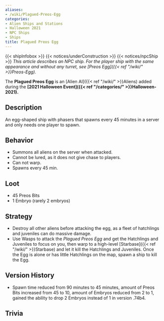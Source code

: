 ```yaml
---
aliases:
- /wiki/Plagued-Preos-Egg
categories:
- Alien Ships and Stations
- Halloween 2021
- NPC Ships
- Ships
title: Plagued Preos Egg
---
```


{{< shipInfobox >}} {{< notices/underConstruction >}} {{< notices/npcShip >}} _This article describes an NPC ship. For the player ship with the same appearance and without any turret, see [Preos Egg]({{< ref "/wiki/" >}}Preos-Egg)._

The **Plagued Preos Egg** is an [Alien AI]({{< ref "/wiki/" >}}Aliens) added during the **[2021 Halloween Event]({{< ref "/categories/" >}}Halloween-2021).** 

## Description

An egg-shaped ship with phasers that spawns every 45 minutes in a server and only needs one player to spawn.

## Behavior

- Summons all aliens on the server when attacked.
- Cannot be lured, as it does not give chase to players.
- Can not warp.
- Spawns every 45 min.

## Loot

- 45 Preos Bits
- 1 Embryo (rarely 2 embryos)

## Strategy

- Destroy all other aliens before attacking the egg, as a fleet of hatchlings and juveniles can do massive damage.
- Use Wasps to attack the _Plagued Preos Egg_ and get the Hatchlings and Juveniles to focus on you, then warp to a high-level [Starbase]({{< ref "/wiki/" >}}Starbase) and let it kill the Hatchlings and Juveniles. Once the Egg is alone or has little Hatchlings on the map, spawn a ship to kill the Egg.

## Version History 

- Spawn time reduced from 90 minutes to 45 minutes, amount of Preos Bits increased from 45 to 10, amount of Embryos reduced from 2 to 1, gained the ability to drop 2 Embryos instead of 1 in version .74b4.

## Trivia